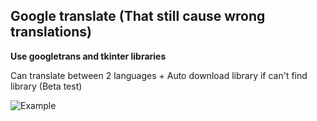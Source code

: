 ## Google translate (That still cause wrong translations)

**Use googletrans and tkinter libraries**

Can translate between 2 languages + Auto download library if can't find library (Beta test)

![Example](https://github.com/FujiAshira48261571644143/translator/blob/main/gts.png?raw=true)
